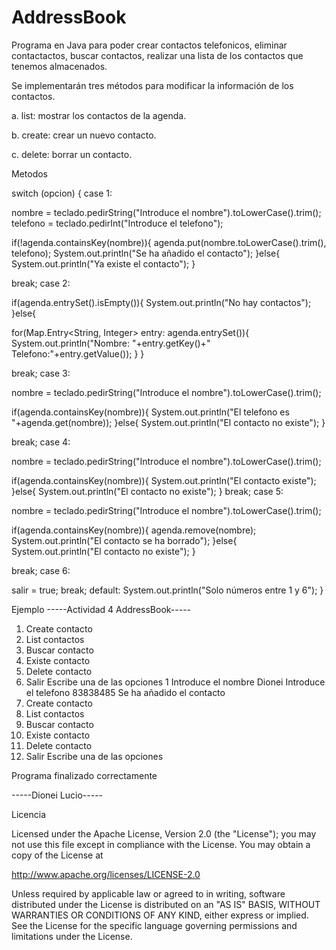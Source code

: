 # AddressBook

Programa en Java para poder crear contactos telefonicos, eliminar contactactos, buscar contactos, realizar una lista de los contactos que tenemos almacenados.

Se implementarán tres métodos para modificar la información de los contactos.

a. list: mostrar los contactos de la agenda.

b. create: crear un nuevo contacto.

c. delete: borrar un contacto.

Metodos

switch (opcion) {
case 1:

                       
nombre = teclado.pedirString("Introduce el nombre").toLowerCase().trim();
telefono = teclado.pedirInt("Introduce el telefono");
                        
                        
if(!agenda.containsKey(nombre)){
agenda.put(nombre.toLowerCase().trim(), telefono);
System.out.println("Se ha añadido el contacto");
}else{
System.out.println("Ya existe el contacto");
}
                        
break;
case 2:
                        
                       
if(agenda.entrySet().isEmpty()){
System.out.println("No hay contactos");
}else{
                            
for(Map.Entry<String, Integer> entry: agenda.entrySet()){
System.out.println("Nombre: "+entry.getKey()+" Telefono:"+entry.getValue());
}
}
                        
break;
case 3:

                        
nombre = teclado.pedirString("Introduce el nombre").toLowerCase().trim();
                        
                    
if(agenda.containsKey(nombre)){
System.out.println("El telefono es "+agenda.get(nombre));
}else{
System.out.println("El contacto no existe");
}
                        
break;
case 4:
                        
                        
nombre = teclado.pedirString("Introduce el nombre").toLowerCase().trim();
                        
                     
if(agenda.containsKey(nombre)){
System.out.println("El contacto existe");
}else{
System.out.println("El contacto no existe");
}
break;
case 5:

                       
nombre = teclado.pedirString("Introduce el nombre").toLowerCase().trim();
                        
                         
if(agenda.containsKey(nombre)){
agenda.remove(nombre);
System.out.println("El contacto se ha borrado");
}else{
System.out.println("El contacto no existe");
}
                        
break;
case 6:

salir = true;
break;
default:
System.out.println("Solo números entre 1 y 6");
}

Ejemplo
-----Actividad 4 AddressBook-----

1. Create contacto
2. List contactos
3. Buscar contacto
4. Existe contacto
5. Delete contacto
6. Salir
Escribe una de las opciones
1
Introduce el nombre
Dionei
Introduce el telefono
83838485
Se ha añadido el contacto
1. Create contacto
2. List contactos
3. Buscar contacto
4. Existe contacto
5. Delete contacto
6. Salir
Escribe una de las opciones

Programa finalizado correctamente

-----Dionei Lucio-----

Licencia

Licensed under the Apache License, Version 2.0 (the "License"); you may not use this file except in compliance with the License. You may obtain a copy of the License at

http://www.apache.org/licenses/LICENSE-2.0

Unless required by applicable law or agreed to in writing, software distributed under the License is distributed on an "AS IS" BASIS, WITHOUT WARRANTIES OR CONDITIONS OF ANY KIND, either express or implied. See the License for the specific language governing permissions and limitations under the License.
